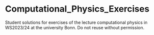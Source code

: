 # Computational_Physics_Exercises
Student solutions for exercises of the lecture computational physics in WS2023/24 at the university Bonn. Do not reuse without permission.
